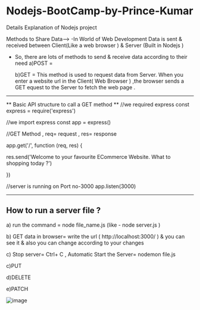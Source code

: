 # Nodejs-BootCamp-by-Prince-Kumar
Details Explanation of Nodejs project



Methods to Share Data-->
-In World of Web Development Data is sent & received between Client(Like a web browser ) & Server (Built in Nodejs )
- So, there are lots of methods to send & receive data according to their need
  a)POST =
  
  b)GET = This method is used to request data from Server.  When you enter a website url in the Client( Web Browser ) ,the browser sends a GET equest to the Server to fetch the web page .

------------------------------------------------------------------------
** Basic API structure to call a GET method  **
//we required express
const express = require('express')

//we import express
const app = express()

//GET Method , req= request , res= response 

app.get('/', function (req, res) {

  res.send('Welcome to your favourite ECommerce Website. What to shopping today ?')
  
})

//server is running on Port no-3000
app.listen(3000)

-----------------------------------------------------------------------------------

## How to run a server file ? ##
a) run the command = node file_name.js (like - node server.js )

b) GET data in browser= write the url  ( http://localhost:3000/ ) & you can see it  & also you can change according to your changes

c) Stop server= Ctrl+ C , Automatic Start the Server= nodemon file.js 



  c)PUT

  d)DELETE

  e)PATCH
  
![image](https://github.com/user-attachments/assets/edd0751c-03d7-48e7-8dc4-ed02d2ddd39a)




